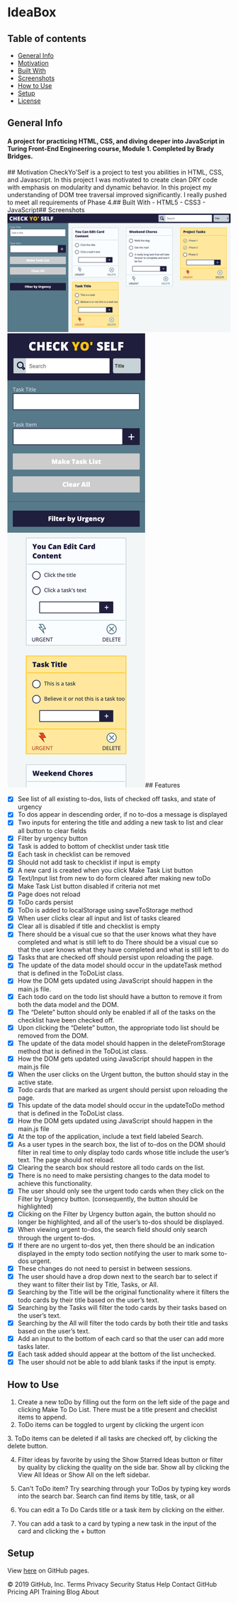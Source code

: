 # IdeaBox


## Table of contents
* [General Info](#General-Info)
* [Motivation](#Motivation)
* [Built With](#Built-With) 
* [Screenshots](#Screenshots)
* [How to Use](#How-to-Use)
* [Setup](#Setup)
* [License](#License)
## General Info

<h4>A project for practicing HTML, CSS, and diving deeper into JavaScript in Turing Front-End Engineering course, Module 1. Completed by Brady Bridges.</h4>
​
## Motivation
CheckYo'Self is a project to test you abilities in HTML, CSS, and Javascript. In this project I was motivated to create clean DRY code with emphasis on modularity and dynamic behavior. In this project my understanding of DOM tree traversal improved significantly. I really pushed to meet all requirements of Phase 4.</h4>
​
## Built With
- HTML5
- CSS3
- JavaScript
​
## Screenshots
  <img src="https://github.com/bradybridges/check-yo-self/blob/master/images/desktop-actual.png" alt="Desktop Img Of Project">
  <img src="https://github.com/bradybridges/check-yo-self/blob/master/images/mobile-actual.png" alt="Mobile Img Of Project" style="margin: 0 auto;">
​
## Features

  - [x] See list of all existing to-dos, lists of checked off tasks, and state of urgency
  - [x] To dos appear in descending order, if no to-dos a message is displayed
  - [x] Two inputs for entering the title and adding a new task to list and clear all button to clear fields
  - [x] Filter by urgency button
  - [x] Task is added to bottom of checklist under task title
  - [x] Each task in checklist can be removed
  - [x] Should not add task to checklist if input is empty
  - [x] A new card is created when you click Make Task List button
  - [x] Text/Input list from new to do form cleared after making new toDo
  - [x] Make Task List button disabled if criteria not met
  - [x] Page does not reload
  - [x] ToDo cards persist
  - [x] ToDo is added to localStorage using saveToStorage method
  - [x] When user clicks clear all input and list of tasks cleared
  - [x] Clear all is disabled if title and checklist is empty
  - [x] There should be a visual cue so that the user knows what they have completed and what is still left to do
  There should be a visual cue so that the user knows what they have completed and what is still left to do
  - [x] Tasks that are checked off should persist upon reloading the page.
  - [x] The update of the data model should occur in the updateTask method that is defined in the ToDoList class.
  - [x] How the DOM gets updated using JavaScript should happen in the main.js file.
  - [x] Each todo card on the todo list should have a button to remove it from both the data model and the DOM.
  - [x] The “Delete” button should only be enabled if all of the tasks on the checklist have been checked off.
  - [x] Upon clicking the “Delete” button, the appropriate todo list should be removed from the DOM.
  - [x] The update of the data model should happen in the deleteFromStorage method that is defined in the ToDoList class.
  - [x] How the DOM gets updated using JavaScript should happen in the main.js file
  - [x] When the user clicks on the Urgent button, the button should stay in the active state.
  - [x] Todo cards that are marked as urgent should persist upon reloading the page.
  - [x] This update of the data model should occur in the updateToDo method that is defined in the ToDoList class.
  - [x] How the DOM gets updated using JavaScript should happen in the main.js file
  - [x] At the top of the application, include a text field labeled Search.
  - [x] As a user types in the search box, the list of to-dos on the DOM should filter in real time to only display todo cards whose title include the user’s text. The page should not reload.
  - [x] Clearing the search box should restore all todo cards on the list.
  - [x] There is no need to make persisting changes to the data model to achieve this functionality.
  - [x] The user should only see the urgent todo cards when they click on the Filter by Urgency button. (consequently, the button should be highlighted)
  - [x] Clicking on the Filter by Urgency button again, the button should no longer be highlighted, and all of the user’s to-dos should be displayed.
  - [x] When viewing urgent to-dos, the search field should only search through the urgent to-dos.
  - [x] If there are no urgent to-dos yet, then there should be an indication displayed in the empty todo section notifying the user to mark some to-dos urgent.
  - [x] These changes do not need to persist in between sessions.
  - [x] The user should have a drop down next to the search bar to select if they want to filter their list by Title, Tasks, or All.
  - [x] Searching by the Title will be the original functionality where it filters the todo cards by their title based on the user’s text.
  - [x] Searching by the Tasks will filter the todo cards by their tasks based on the user’s text.
  - [x] Searching by the All will filter the todo cards by both their title and tasks based on the user’s text.
  - [x] Add an input to the bottom of each card so that the user can add more tasks later.
  - [x] Each task added should appear at the bottom of the list unchecked.
  - [x] The user should not be able to add blank tasks if the input is empty.

## How to Use
1. Create a new toDo by filling out the form on the left side of the page and clicking Make To Do List. There must be a title present and checklist items to append. 
​
2. ToDo items can be toggled to urgent by clicking the urgent icon

​3. ToDo items can be deleted if all tasks are checked off, by clicking the delete button.

4. Filter ideas by favorite by using the Show Starred Ideas button or filter by quality by clicking the quality on the side bar. Show all by clicking the View All Ideas or Show All on the left sidebar.
​
5. Can't ToDo item? Try searching through your ToDos by typing key words into the search bar. Search can find items by title, task, or all

6. You can edit a To Do Cards title or a task item by clicking on the either.

7. You can add a task to a card by typing a new task in the input of the card and clicking the + button

## Setup
View <a href="https://bradybridges.github.io/check-yo-self/">here</a> on GitHub pages.
 
© 2019 GitHub, Inc.
Terms
Privacy
Security
Status
Help
Contact GitHub
Pricing
API
Training
Blog
About
